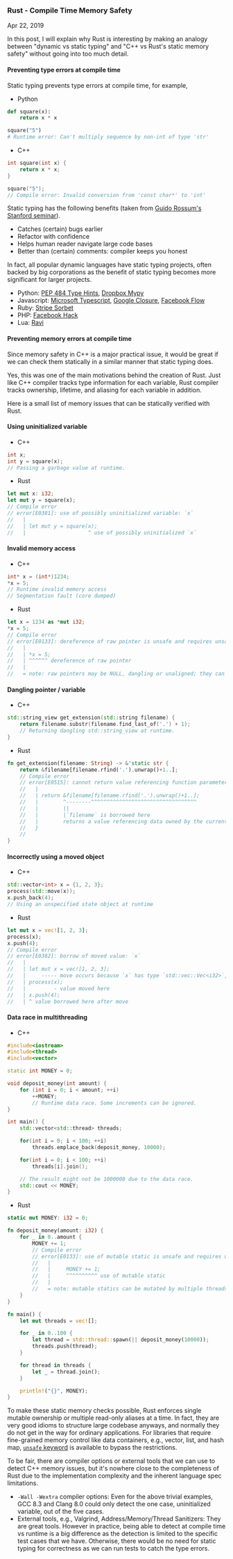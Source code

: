 ### Rust - Compile Time Memory Safety

Apr 22, 2019

In this post, I will explain why Rust is interesting by making an analogy between "dynamic vs static typing" and "C++ vs Rust's static memory safety" without going into too much detail.

#### Preventing type errors at compile time

Static typing prevents type errors at compile time, for example,

- Python

```py
def square(x):
    return x * x

square("5")
# Runtime error: Can't multiply sequence by non-int of type 'str'
```

- C++

```cpp
int square(int x) {
    return x * x;
}

square("5");
// Compile error: Invalid conversion from 'const char*' to 'int'
```

Static typing has the following benefits (taken from [Guido Rossum's Stanford seminar](https://www.youtube.com/watch?v=GiZKuyLKvAA&t=702)).

- Catches (certain) bugs earlier
- Refactor with confidence
- Helps human reader navigate large code bases
- Better than (certain) comments: compiler keeps you honest

In fact, all popular dynamic languages have static typing projects, often backed by big corporations as the benefit of static typing becomes more significant for larger projects.

- Python: [PEP 484 Type Hints](https://www.python.org/dev/peps/pep-0484/), [Dropbox Mypy](http://mypy-lang.org/index.html)
- Javascript: [Microsoft Typescript](https://www.typescriptlang.org/), [Google Closure](https://developers.google.com/closure/compiler/), [Facebook Flow](https://flow.org/)
- Ruby: [Stripe Sorbet](https://sorbet.org/)
- PHP: [Facebook Hack](https://hacklang.org/)
- Lua: [Ravi](https://github.com/dibyendumajumdar/ravi)

#### Preventing memory errors at compile time

Since memory safety in C++ is a major practical issue, it would be great if we can check them statically in a similar manner that static typing does.

Yes, this was one of the main motivations behind the creation of Rust. Just like C++ compiler tracks type information for each variable, Rust compiler tracks ownership, lifetime, and aliasing for each variable in addition.

Here is a small list of memory issues that can be statically verified with Rust.

#### Using uninitialized variable

- C++

```cpp
int x;
int y = square(x);
// Passing a garbage value at runtime.
```

- Rust

```rs
let mut x: i32;
let mut y = square(x);
// Compile error
// error[E0381]: use of possibly uninitialized variable: `x`
//   |
//   | let mut y = square(x);
//   |                    ^ use of possibly uninitialized `x`
```

#### Invalid memory access

- C++

```cpp
int* x = (int*)1234;
*x = 5;
// Runtime invalid memory access
// Segmentation fault (core dumped)
```

- Rust

```rs
let x = 1234 as *mut i32;
*x = 5;
// Compile error
// error[E0133]: dereference of raw pointer is unsafe and requires unsafe function or block
//   |
//   | *x = 5;
//   | ^^^^^^ dereference of raw pointer
//   |
//   = note: raw pointers may be NULL, dangling or unaligned; they can violate aliasing rules and cause data races: all of these are undefined behavior
```

#### Dangling pointer / variable

- C++

```cpp
std::string_view get_extension(std::string filename) {
    return filename.substr(filename.find_last_of('.') + 1);
    // Returning dangling std::string_view at runtime.
}
```

- Rust

```rs
fn get_extension(filename: String) -> &'static str {
    return &filename[filename.rfind('.').unwrap()+1..];
    // Compile error
    // error[E0515]: cannot return value referencing function parameter `filename`
    //   |
    //   | return &filename[filename.rfind('.').unwrap()+1..];
    //   |        ^--------^^^^^^^^^^^^^^^^^^^^^^^^^^^^^^^^^^
    //   |        ||
    //   |        |`filename` is borrowed here
    //   |        returns a value referencing data owned by the current function
    //   }
    //
}
```

#### Incorrectly using a moved object

- C++

```cpp
std::vector<int> x = {1, 2, 3};
process(std::move(x));
x.push_back(4);
// Using an unspecified state object at runtime
```

- Rust

```rs
let mut x = vec![1, 2, 3];
process(x);
x.push(4);
// Compile error
// error[E0382]: borrow of moved value: `x`
//   |
//   | let mut x = vec![1, 2, 3];
//   |     ----- move occurs because `x` has type `std::vec::Vec<i32>`, which does not implement the `Copy` trait
//   | process(x);
//   |         - value moved here
//   | x.push(4);
//   | ^ value borrowed here after move
```

#### Data race in multithreading

- C++

```cpp
#include<iostream>
#include<thread>
#include<vector>

static int MONEY = 0;

void deposit_money(int amount) {
    for (int i = 0; i < amount; ++i)
        ++MONEY;
        // Runtime data race. Some increments can be ignored.
}

int main() {
    std::vector<std::thread> threads;

    for(int i = 0; i < 100; ++i)
        threads.emplace_back(deposit_money, 10000);

    for(int i = 0; i < 100; ++i)
        threads[i].join();

    // The result might not be 1000000 due to the data race.
    std::cout << MONEY;
}
```

- Rust

```rs
static mut MONEY: i32 = 0;

fn deposit_money(amount: i32) {
    for _ in 0..amount {
        MONEY += 1;
        // Compile error
        // error[E0133]: use of mutable static is unsafe and requires unsafe function or block
        //   |
        //   |     MONEY += 1;
        //   |     ^^^^^^^^^^ use of mutable static
        //   |
        //   = note: mutable statics can be mutated by multiple threads: aliasing violations or data races will cause undefined behavior
    }
}

fn main() {
    let mut threads = vec![];

    for _ in 0..100 {
        let thread = std::thread::spawn(|| deposit_money(10000));
        threads.push(thread);
    }

    for thread in threads {
        let _ = thread.join();
    }

    println!("{}", MONEY);
}
```

To make these static memory checks possible, Rust enforces single mutable ownership or multiple read-only aliases at a time. In fact, they are very good idioms to structure large codebase anyways, and normally they do not get in the way for ordinary applications. For libraries that require fine-grained memory control like data containers, e.g., vector, list, and hash map, [`unsafe` keyword](https://doc.rust-lang.org/book/ch19-01-unsafe-rust.html) is available to bypass the restrictions.

To be fair, there are compiler options or external tools that we can use to detect C++ memory issues, but it's nowhere close to the completeness of Rust due to the implementation complexity and the inherent language spec limitations.

- `-Wall -Wextra` compiler options: Even for the above trivial examples, GCC 8.3 and Clang 8.0 could only detect the one case, uninitialized variable, out of the five cases.
- External tools, e.g., Valgrind, Address/Memory/Thread Sanitizers: They are great tools. However in practice, being able to detect at compile time vs runtime is a big difference as the detection is limited to the specific test cases that we have. Otherwise, there would be no need for static typing for correctness as we can run tests to catch the type errors.
